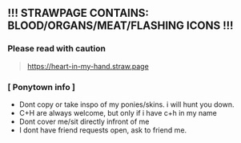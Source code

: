 ## !!! STRAWPAGE CONTAINS: BLOOD/ORGANS/MEAT/FLASHING ICONS !!!
### Please read with caution
> https://heart-in-my-hand.straw.page


### [ Ponytown info ]
- Dont copy or take inspo of my ponies/skins. i will hunt you down. 
- C+H are always welcome, but only if i have c+h in my name
- Dont cover me/sit directly infront of me
- I dont have friend requests open, ask to friend me.

